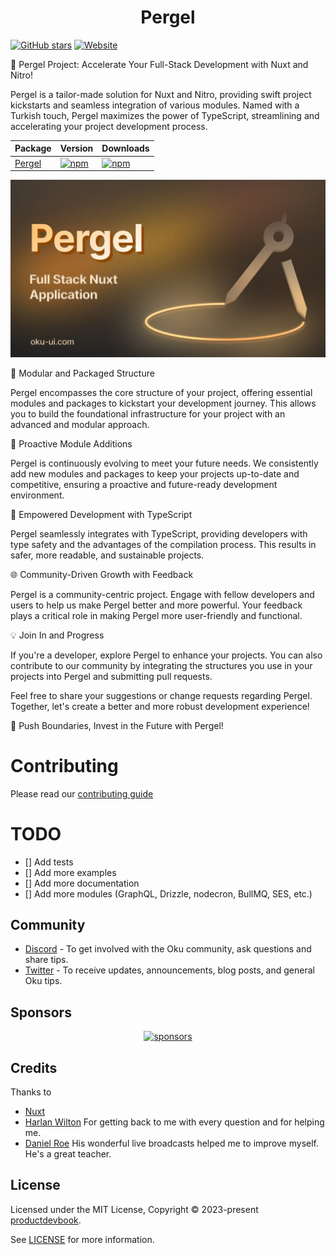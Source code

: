 <h1 align='center'>Pergel</h1>

<a href="https://github.com/oku-ui/pergel" target="__blank"><img alt="GitHub stars" src="https://img.shields.io/github/stars/oku-ui/pergel?flat&colorA=002438&colorB=28CF8D"></a>
<span> <a href="https://oku-ui.com/pergel"><img src="https://img.shields.io/badge/Open%20Documentation-18181B" alt="Website"></a> </span>
</p>

🚀 Pergel Project: Accelerate Your Full-Stack Development with Nuxt and Nitro!

Pergel is a tailor-made solution for Nuxt and Nitro, providing swift project kickstarts and seamless integration of various modules. Named with a Turkish touch, Pergel maximizes the power of TypeScript, streamlining and accelerating your project development process.
</p>


| Package | Version | Downloads |
|---------|---------|-----------|
| [Pergel](https://www.npmjs.com/package/pergel) | [![npm](https://img.shields.io/npm/v/pergel?style=flat&colorA=002438&colorB=28CF8D)](https://www.npmjs.com/package/pergel) | [![npm](https://img.shields.io/npm/dm/pergel?flat&colorA=002438&colorB=28CF8D)](https://www.npmjs.com/package/pergel) |

![Pergel Cover](./.github/assets/pergel-cover.jpg)


🧰 Modular and Packaged Structure

Pergel encompasses the core structure of your project, offering essential modules and packages to kickstart your development journey. This allows you to build the foundational infrastructure for your project with an advanced and modular approach.

🚨 Proactive Module Additions

Pergel is continuously evolving to meet your future needs. We consistently add new modules and packages to keep your projects up-to-date and competitive, ensuring a proactive and future-ready development environment.

🚀 Empowered Development with TypeScript

Pergel seamlessly integrates with TypeScript, providing developers with type safety and the advantages of the compilation process. This results in safer, more readable, and sustainable projects.

🌐 Community-Driven Growth with Feedback

Pergel is a community-centric project. Engage with fellow developers and users to help us make Pergel better and more powerful. Your feedback plays a critical role in making Pergel more user-friendly and functional.

💡 Join In and Progress

If you're a developer, explore Pergel to enhance your projects. You can also contribute to our community by integrating the structures you use in your projects into Pergel and submitting pull requests.

Feel free to share your suggestions or change requests regarding Pergel. Together, let's create a better and more robust development experience!

🚀 Push Boundaries, Invest in the Future with Pergel!

# Contributing

Please read our [contributing guide](https://github.com/oku-ui/pergel/blob/master/CONTRIBUTING.md)

# TODO

- [] Add tests
- [] Add more examples
- [] Add more documentation
- [] Add more modules (GraphQL, Drizzle, nodecron, BullMQ, SES, etc.)


## Community

- [Discord](https://chat.productdevbook.com) - To get involved with the Oku community, ask questions and share tips.
- [Twitter](https://twitter.com/oku_ui) - To receive updates, announcements, blog posts, and general Oku tips.

## Sponsors

<p align="center">
  <a href="https://cdn.jsdelivr.net/gh/productdevbook/static/sponsors.svg">
    <img alt="sponsors" src='https://cdn.jsdelivr.net/gh/productdevbook/static/sponsors.svg'/>
  </a>
</p>

## Credits

Thanks to

- [Nuxt](https://nuxtjs.org/)
- [Harlan Wilton](https://github.com/harlan-zw) For getting back to me with every question and for helping me.
- [Daniel Roe](https://github.com/danielroe) His wonderful live broadcasts helped me to improve myself. He's a great teacher.

## License

Licensed under the MIT License, Copyright © 2023-present [productdevbook](https://twitter.com/productdevbook).

See [LICENSE](./LICENSE) for more information.